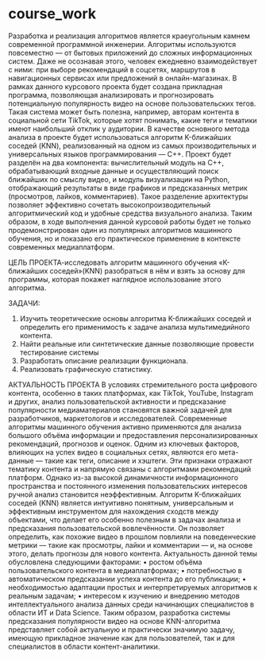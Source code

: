 # course_work
Разработка и реализация алгоритмов является краеугольным камнем современной программной инженерии. Алгоритмы используются повсеместно — от бытовых приложений до сложных информационных систем. Даже не осознавая этого, человек ежедневно взаимодействует с ними: при выборе рекомендаций в соцсетях, маршрутов в навигационных сервисах или предложений в онлайн-магазинах.
В рамках данного курсового проекта будет создана прикладная программа, позволяющая анализировать и прогнозировать потенциальную популярность видео на основе пользовательских тегов. Такая система может быть полезна, например, авторам контента в социальной сети TikTok, которые хотят понимать, какие теги и тематики имеют наибольший отклик у аудитории. В качестве основного метода анализа в проекте будет использоваться алгоритм K-ближайших соседей (KNN), реализованный на одном из самых производительных и универсальных языков программирования — C++.
Проект будет разделён на два компонента: вычислительный модуль на C++, обрабатывающий входные данные и осуществляющий поиск ближайших по смыслу видео, и модуль визуализации на Python, отображающий результаты в виде графиков и предсказанных метрик (просмотров, лайков, комментариев). Такое разделение архитектуры позволяет эффективно сочетать высокопроизводительный алгоритмический код и удобные средства визуального анализа.
Таким образом, в ходе выполнения данной курсовой работы будет не только продемонстрирован один из популярных алгоритмов машинного обучения, но и показано его практическое применение в контексте современных медиаплатформ.

ЦЕЛЬ ПРОЕКТА-исследовать алгоритм машинного обучения
«K-ближайших соседей»(KNN) разобраться в нём и взять за основу для программы, которая покажет наглядное использование этого алгоритма.

ЗАДАЧИ:	
1.	Изучить теоретические основы алгоритма K-ближайших соседей и определить его применимость к задаче анализа мультимедийного контента.
2.	Найти реальные или синтетические данные позволяющие провести тестирование системы
3.	Разработать описание реализации функционала.
4.	Реализовать графическую статистику.

АКТУАЛЬНОСТЬ ПРОЕКТА
В условиях стремительного роста цифрового контента, особенно в таких платформах, как TikTok, YouTube, Instagram и других, анализ пользовательской активности и предсказание популярности медиаматериалов становятся важной задачей для разработчиков, маркетологов и исследователей. Современные алгоритмы машинного обучения активно применяются для анализа большого объёма информации и предоставления персонализированных рекомендаций, прогнозов и оценок.
Одним из ключевых факторов, влияющих на успех видео в социальных сетях, являются его мета-данные — такие как теги, описание и хэштеги. Эти признаки отражают тематику контента и напрямую связаны с алгоритмами рекомендаций платформ. Однако из-за высокой динамичности информационного пространства и постоянного изменения пользовательских интересов ручной анализ становится неэффективным.
Алгоритм K-ближайших соседей (KNN) является интуитивно понятным, универсальным и эффективным инструментом для нахождения сходств между объектами, что делает его особенно полезным в задачах анализа и предсказания пользовательской вовлечённости. Он позволяет определить, как похожие видео в прошлом повлияли на поведенческие метрики — такие как просмотры, лайки и комментарии — и, на основе этого, делать прогнозы для нового контента.
Актуальность данной темы обусловлена следующими факторами:
•	ростом объёма пользовательского контента в медиаплатформах;
•	потребностью в автоматическом предсказании успеха контента до его публикации;
•	необходимостью адаптации простых и интерпретируемых алгоритмов к реальным задачам;
•	интересом к изучению и внедрению методов интеллектуального анализа данных среди начинающих специалистов в области ИТ и Data Science.
Таким образом, разработка системы предсказания популярности видео на основе KNN-алгоритма представляет собой актуальную и практически значимую задачу, имеющую прикладное значение как для пользователей, так и для специалистов в области контент-аналитики.

